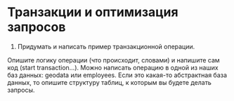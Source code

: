 # Транзакции и оптимизация запросов

1. Придумать и написать пример транзакционной операции.

Опишите логику операции (что происходит, словами) и напишите сам код (start transaction…).
Можно написать операцию в одной из наших баз данных: geodata или employees.
Если это какая-то абстрактная база данных, то опишите структуру таблиц, к которым вы будете делать запросы.
